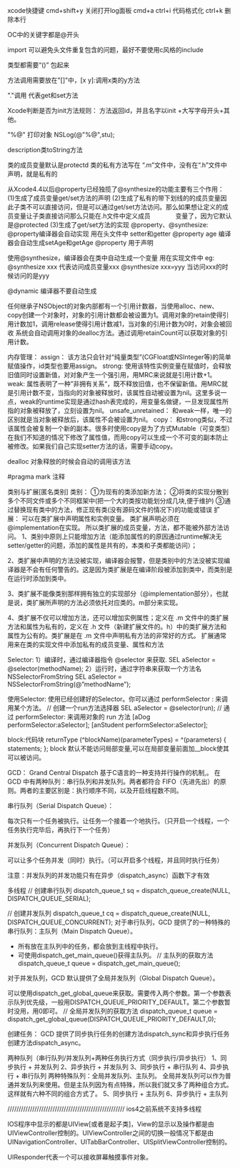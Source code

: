 xcode快捷键
    cmd+shift+y 关闭打开log面板
    cmd+a ctrl+i 代码格式化
    ctrl+k 删除本行

OC中的关键字都是@开头

import 可以避免头文件重复包含的问题，最好不要使用c风格的include

类型都需要“()” 包起来

方法调用需要放在"[]"中，[x y]:调用x类的y方法

"."调用 代表get和set方法

Xcode判断是否为init方法规则：
    方法返回id，并且名字以init +大写字母开头+其他。

"%@" 打印对象 NSLog(@"%@",stu);

description类toString方法

类的成员变量默认是protectd
类的私有方法写在 “.m”文件中，没有在“.h”文件中声明，就是私有的

从Xcode4.4以后@property已经独揽了@synthesize的功能主要有三个作用：
 (1)生成了成员变量get/set方法的声明
 (2)生成了私有的带下划线的的成员变量因此子类不可以直接访问，但是可以通过get/set方法访问。那么如果想让定义的成员变量让子类直接访问那么只能在.h文件中定义成员　　　　变量了，因为它默认是@protected
 (3)生成了get/set方法的实现
@property、@synthesize: 
@property编译器会自动实现 用在头文件中 setter和getter
    @property age 编译器会自动生成setAge和getAge
@property 用于声明

使用@synthesize，编译器会在类中自动生成一个变量 用在实现文件中
eg:
    @synthesize xxx 代表访问成员变量xxx
    @synthesize xxx=yyy 当访问xxx的时候访问的是yyy

@dynamic 编译器不要自动生成 

任何继承子NSObject的对象内部都有一个引用计数器，当使用alloc、new、copy创建一个对象时，对象的引用计数都会被设置为1。调用对象的retain使得引用计数加1，调用release使得引用计数减1，当对象的引用计数为0时，对象会被回收 系统会自动调用对象的dealloc方法。通过调用retainCount可以获取对象的引用计数。

内存管理：
assign：
    该方法只会针对“纯量类型”(CGFloat或NSInteger等)的简单赋值操作，id类型也要用assign。
strong: 
    使用该特性实例变量在赋值时，会释放旧值同时设置新值，对对象产生一个强引用，用MRC来说就是引用计数+1。
weak: 
    属性表明了一种”非拥有关系“，既不释放旧值，也不保留新值。用MRC就是引用计数不变，当指向的对象被释放时，该属性自动被设置为nil。这里多说一点，weak的runtime实现是通过hash表完成的，用变量名做键，一旦发现属性所指的对象被释放了，立刻设置为nil。
unsafe_unretained：
    和weak一样，唯一的区别就是当对象被释放后，该属性不会被设置为nil。
copy：
    和strong类似，不过该属性会被复制一个新的副本。很多时使用copy是为了方式Mutable（可变类型）在我们不知道的情况下修改了属性值，而用copy可以生成一个不可变的副本防止被修改。如果我们自己实现setter方法的话，需要手动copy。

dealloc 对象释放的时候会自动的调用该方法

#pragma mark 注释




类别与扩展[匿名类别]
类别：
①为现有的类添加新方法；
②将类的实现分散到多个不同文件或多个不同框架中(把一个大的类按功能划分成几块,便于维护)
③通过替换现有类中的方法，修正现有类(没有源码文件的情况下)的功能或错误
扩展：
可以在类扩展中声明属性和实例变量。
类扩展声明必须在 @implementation在实现。
所以类扩展的成员变量，方法，都不能被外部方法访问。
1、类别中原则上只能增加方法（能添加属性的的原因通过runtime解决无setter/getter的问题，添加的属性是共有的，本类和子类都能访问）；

2、类扩展中声明的方法没被实现，编译器会报警，但是类别中的方法没被实现编译器是不会有任何警告的。这是因为类扩展是在编译阶段被添加到类中，而类别是在运行时添加到类中。

3、类扩展不能像类别那样拥有独立的实现部分（@implementation部分），也就是说，类扩展所声明的方法必须依托对应类的。m部分来实现。

4、类扩展不仅可以增加方法，还可以增加实例属性；定义在 .m 文件中的类扩展方法和属性为私有的，定义在 .h 文件（新建扩展文件的。h）中的类扩展方法和属性为公有的。类扩展是在 .m 文件中声明私有方法的非常好的方式。
扩展通常用来在类的实现文件中添加私有的成员变量、属性和方法

Selector:
1）编译时，通过编译器指令 @selector 来获取.
SEL aSelector = @selector(methodName);
2）运行时，通过字符串来获取一个方法名 NSSelectorFromString
SEL aSelector = NSSelectorFromString(@”methodName”);

使用Selector:
使用已经创建好的Selector。你可以通过 performSelector : 来调用某个方法。
// 创建一个run方法选择器 
SEL aSelector = @selector(run);
// 通过 performSelector: 来调用对象的 run 方法 
[aDog performSelector:aSelector]; 
[anStudent performSelector:aSelector];

block:代码块
returnType (^blockName)(parameterTypes) = ^(parameters) {
        statements;
};
block 默认不能访问局部变量,可以在局部变量前面加__block使其可以被访问。

GCD：
    Grand Central Dispatch 基于C语言的一种支持并行操作的机制,。
在 GCD 中有两种队列：串行队列和并发队列。两者都符合 FIFO（先进先出）的原则。两者的主要区别是：执行顺序不同，以及开启线程数不同。

串行队列（Serial Dispatch Queue）：

每次只有一个任务被执行。让任务一个接着一个地执行。（只开启一个线程，一个任务执行完毕后，再执行下一个任务）

并发队列（Concurrent Dispatch Queue）：

可以让多个任务并发（同时）执行。（可以开启多个线程，并且同时执行任务）

注意：并发队列的并发功能只有在异步（dispatch_async）函数下才有效

多线程
// 创建串行队列
dispatch_queue_t sq = dispatch_queue_create(NULL, DISPATCH_QUEUE_SERIAL);
    
// 创建并发队列
dispatch_queue_t cq = dispatch_queue_create(NULL, DISPATCH_QUEUE_CONCURRENT);
对于串行队列，GCD 提供了的一种特殊的串行队列：主队列（Main Dispatch Queue）。
- 所有放在主队列中的任务，都会放到主线程中执行。
- 可使用dispatch_get_main_queue()获得主队列。
// 主队列的获取方法
dispatch_queue_t queue = dispatch_get_main_queue();

对于并发队列，GCD 默认提供了全局并发队列（Global Dispatch Queue）。

可以使用dispatch_get_global_queue来获取。需要传入两个参数。第一个参数表示队列优先级，一般用DISPATCH_QUEUE_PRIORITY_DEFAULT。第二个参数暂时没用，用0即可。
// 全局并发队列的获取方法
dispatch_queue_t queue = dispatch_get_global_queue(DISPATCH_QUEUE_PRIORITY_DEFAULT,0);

创建任务：
GCD 提供了同步执行任务的创建方法dispatch_sync和异步执行任务创建方法dispatch_async。

两种队列（串行队列/并发队列+两种任务执行方式（同步执行/异步执行）
1、同步执行 + 并发队列
2、异步执行 + 并发队列
3、同步执行 + 串行队列
4、异步执行 + 串行队列
两种特殊队列：全局并发队列、主队列。
全局并发队列可以作为普通并发队列来使用。但是主队列因为有点特殊，所以我们就又多了两种组合方式。这样就有六种不同的组合方式了。
5、同步执行 + 主队列
6、异步执行 + 主队列

////////////////////////////////////////////////////
ios4之前系统不支持多线程

IOS程序中显示的都是UIView[或者是起子类]，View的显示以及操作都是由UIViewController控制的。UIViewController之间的切换一般情况下都是由UINavigationController、UITabBarController、UISplitViewController控制的。

UIResponder代表一个可以接收屏幕触摸事件对象。


















